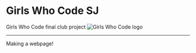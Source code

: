 # Girls Who Code SJ
Girls Who Code final club project 
![Girls Who Code logo](https://github.com/parmita52/GirlsWhoCodeSJ/blob/master/gwclogo1.png)
***
Making a webpage!
